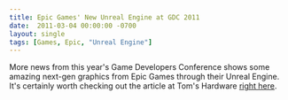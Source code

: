 ```yaml
---
title: Epic Games' New Unreal Engine at GDC 2011
date:  2011-03-04 00:00:00 -0700
layout: single
tags: [Games, Epic, "Unreal Engine"]
---
```


More news from this year's Game Developers Conference shows some amazing next-gen graphics from Epic Games through their Unreal Engine. It's certainly worth checking out the article at Tom's Hardware [right here](https://web.archive.org/web/20150215213647/http://www.tomshardware.com/news/unreal-engine-next-generation-graphics,12324.html).
